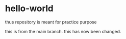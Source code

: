 # hello-world
thus repository is meant for practice purpose

this is from the main branch.
this has now been changed.
